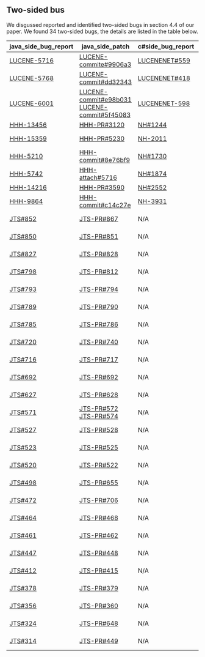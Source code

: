 ## Two-sided bus

We disgussed reported and identified two-sided bugs in section 4.4 of our paper. We found 34 two-sided bugs, the details are listed in the table below.

| java_side_bug_report | java_side_patch | c#side_bug_report | c#side_patch | reported_or_identified |
|-----------------------|-----------------|------------------|--------------|------------------------|
| [LUCENE-5716](https://issues.apache.org/jira/browse/LUCENE-5716) | [LUCENE-commite#9906a3](https://github.com/apache/lucene/commit/e9906a334b8e123e93b917c3feb6e55fed0a8c57)                                                                                  | [LUCENENET#559](https://github.com/apache/lucenenet/issues/559)            | [LUCENENET-PR#563](https://github.com/apache/lucenenet/pull/563/files)                     | reported               |
| [LUCENE-5768](https://issues.apache.org/jira/browse/LUCENE-5768) | [LUCENE-commit#dd32343](https://github.com/apache/lucene/commit/dd32343ee2ca8ac14d5093ef1aa0b91a7d8079c2)                                                                                  | [LUCENENET#418](https://github.com/apache/lucenenet/issues/418)            | [LUCENENET-PR#434](https://github.com/apache/lucenenet/pull/434/files)        | reported               |
| [LUCENE-6001](https://issues.apache.org/jira/browse/LUCENE-6001) | [LUCENE-commit#e98b031](https://github.com/apache/lucene/commit/e98b031bda5df7b63298c7b79ce04bd24e79af9d) [LUCENE-commit#5f45083](https://github.com/apache/lucene/commit/5f45083f676b3f46b3f9f2125c5c9e2083565d65) | [LUCENENET-598](https://issues.apache.org/jira/browse/LUCENENET-598)      | [LUCENENET-commit#3b86123](https://github.com/apache/lucenenet/commit/3b86123ce31d305b635e41c499e4ad53d4d25438)                                                                                                                                                                    | reported               |
| [HHH-13456](https://hibernate.atlassian.net/browse/HHH-13456)  | [HHH-PR#3120](https://github.com/hibernate/hibernate-orm/pull/3120/files)                                                                                                        | [NH#1244](https://github.com/nhibernate/nhibernate-core/issues/1244) | [NH-PR#2757](https://github.com/nhibernate/nhibernate-core/pull/2757/files)                                                                                                                                                                                                                                                                                                  | reported               |
| [HHH-15359](https://hibernate.atlassian.net/browse/HHH-15359)  | [HHH-PR#5230](https://github.com/hibernate/hibernate-orm/pull/5230/files)                                                                                                        | [NH-2011](https://nhibernate.jira.com/browse/NH-2011)                | [NH-commit#04c7985](https://github.com/nhibernate/nhibernate-core/commit/04c7985fee89dec20814d9cd3f31736c52201bf9) | reported               |
| [HHH-5210](https://hibernate.atlassian.net/browse/HHH-5210)   | [HHH-commit#8e76bf9](https://github.com/hibernate/hibernate-orm/commit/8e76bf9648aaacd7ba726b4c8cf15c2d0827caf7)                                                                        | [NH#1730](https://github.com/nhibernate/nhibernate-core/issues/1730) | [NH-PR#1731](https://github.com/nhibernate/nhibernate-core/pull/1731/files)                                                                                                                                                                                                                                                                                                   | reported               |
| [HHH-5742](https://hibernate.atlassian.net/browse/HHH-5742)   | [HHH-attach#5716](https://hibernate.atlassian.net/browse/HHH-5716)                                                                                                                   | [NH#1874](https://github.com/nhibernate/nhibernate-core/issues/1874) | [NH-PR#1878](https://github.com/nhibernate/nhibernate-core/pull/1878/files)                                                                                                                                                                                                                                                                                                   | reported               |
| [HHH-14216](https://hibernate.atlassian.net/browse/HHH-14216)  | [HHH-PR#3590](https://github.com/hibernate/hibernate-orm/pull/3590/files)                                                                                                        | [NH#2552](https://github.com/nhibernate/nhibernate-core/issues/2552) | [NH-PR#2576](https://github.com/nhibernate/nhibernate-core/pull/2576/files)                                                                                                                                                                                                                                                                                                   | reported               |
| [HHH-9864](https://hibernate.atlassian.net/browse/HHH-9864)   | [HHH-commit#c14c27e](https://github.com/apache/lucenenet/commit/c14c27e7696cf88d628dae83b5190d8c87e9fac8)                                                                               | [NH-3931](https://nhibernate.jira.com/browse/NH-3931)                | [NH-PR#582](https://github.com/nhibernate/nhibernate-core/pull/582/files)                                                                                                                                                                                                                                                                                                    | reported               |
| [JTS#852](https://github.com/locationtech/jts/issues/852)    | [JTS-PR#867](https://github.com/locationtech/jts/pull/867/files)                                                                                                               | N/A              | [NTS-commit#cdaed3e](https://github.com/NetTopologySuite/NetTopologySuite/commit/cdaed3e9a8c7167f2d0fa6d0fca65e64748ddbfe)                                                                                                                                                                                                                                                            | identified             |
| [JTS#850](https://github.com/locationtech/jts/issues/850)    | [JTS-PR#851](https://github.com/locationtech/jts/pull/851/files)                                                                                                                | N/A                                                       | [NTS-commit#2cb7c52](https://github.com/NetTopologySuite/NetTopologySuite/commit/2cb7c525e252ed4976e8faf5a596632f13e59c20)                                                                                                                                                                                                                                                            | identified             |
| [JTS#827](https://github.com/locationtech/jts/issues/827)    | [JTS-PR#828](https://github.com/locationtech/jts/pull/828/files)                                                                                                              | N/A                                                       | [NTS-commit#60eed6b](https://github.com/NetTopologySuite/NetTopologySuite/commit/60eed6b2f2b5cfcf01fcc07fdb0cdac40ee44702)                                                                                                                                                                                                                                                            | identified             |
| [JTS#798](https://github.com/locationtech/jts/issues/798)    | [JTS-PR#812](https://github.com/locationtech/jts/pull/812/files)                                                                                                               | N/A                                                       | [NTS-commit#97d56cc](https://github.com/NetTopologySuite/NetTopologySuite/commit/97d56cc7fbb348e966fb747fa0dca8521ef23f18)                                                                                                                                                                                                                                                            | identified             |
| [JTS#793](https://github.com/locationtech/jts/issues/793)    | [JTS-PR#794](https://github.com/locationtech/jts/pull/794/files)                                                                                                                | N/A                                                       | [NTS-commit#55004e6](https://github.com/NetTopologySuite/NetTopologySuite/commit/55004e6bc2bcd6c1626bb999f5b5d56937f419b1)                                                                                                                                                                                                                                                            | identified             |
| [JTS#789](https://github.com/locationtech/jts/issues/789)    | [JTS-PR#790](https://github.com/locationtech/jts/pull/790/files)                                                                                                                | N/A                                                       | [NTS-commit#2237517](https://github.com/NetTopologySuite/NetTopologySuite/commit/2237517ffb5ff18bf55616656236508e65e96a13)                                                                                                                                                                                                                                                            | identified             |
| [JTS#785](https://github.com/locationtech/jts/issues/785)    | [JTS-PR#786](https://github.com/locationtech/jts/pull/786/files)                                                                                                               | N/A                                                       | [NTS-commit#6acd1d8](https://github.com/NetTopologySuite/NetTopologySuite/commit/6acd1d8110663b0e1c1562fffaad2e2d220ac0a1)                                                                                                                                                                                                                                                            | identified             |
| [JTS#720](https://github.com/locationtech/jts/issues/720)    | [JTS-PR#740](https://github.com/locationtech/jts/pull/740/files)                                                                                                                | N/A                                                       | [NTS-commit#5f5bcaa](https://github.com/NetTopologySuite/NetTopologySuite/commit/5f5bcaa674d804367be011b9f1c6e44c106fa260)                                                                                                                                                                                                                                                            | identified             |
| [JTS#716](https://github.com/locationtech/jts/issues/716)    | [JTS-PR#717](https://github.com/locationtech/jts/pull/717/files)                                                                                                                | N/A                                                       | [NTS-commit#fd65e7b](https://github.com/locationtech/jts/commit/fd65e7b73da5660573317aaf94b629de9d392678)                                                                                                                                                                                                                                                                             | identified             |
| [JTS#692](https://github.com/locationtech/jts/issues/691)    | [JTS-PR#692](https://github.com/locationtech/jts/pull/692/files)                                                                                                                | N/A                                                       | [NTS-commit#43b7da0](https://github.com/NetTopologySuite/NetTopologySuite/commit/43b7da0555f343450a9c230b35ff13c51dea2b23)                                                                                                                                                                                                                                                            | identified             |
| [JTS#627](https://github.com/locationtech/jts/issues/627)    | [JTS-PR#628](https://github.com/locationtech/jts/pull/628/files)                                                                                                                | N/A                                                       | [NTS-commit#0289a61](https://github.com/NetTopologySuite/NetTopologySuite/commit/0289a615d1cf8da93bd17e46ced00de64e7447aa)                                                                                                                                                                                                                                                            | identified             |
| [JTS#571](https://github.com/locationtech/jts/issues/571)    | [JTS-PR#572](https://github.com/locationtech/jts/pull/572/files) [JTS-PR#574](https://github.com/locationtech/jts/pull/574/files)                                                             | N/A                                                       | [NTS-commit#ff82cc7](https://github.com/NetTopologySuite/NetTopologySuite/commit/ff82cc70f9704261bec68b81b17f5098bc26cb63)                                                                                                                                                                                                                                                            | identified             |
| [JTS#527](https://github.com/locationtech/jts/issues/527)    | [JTS-PR#528](https://github.com/locationtech/jts/pull/528/files)                                                                                                                | N/A                                                       | [NTS-commit#4ba2786](https://github.com/locationtech/jts/commit/4ba27868ba64e6ec77a0d4e5c42335f06580e106)                                                                                                                                                                                                                                                                             | identified             |
| [JTS#523](https://github.com/locationtech/jts/issues/523)    | [JTS-PR#525](https://github.com/locationtech/jts/pull/525/files)                                                                                                                | N/A                                                       | [NTS-commit#b01c1b4](https://github.com/NetTopologySuite/NetTopologySuite/commit/b01c1b46b192ba2e2f889540b281442f81d52adb)                                                                                                                                                                                                                                                            | identified             |
| [JTS#520](https://github.com/locationtech/jts/issues/520)    | [JTS-PR#522](https://github.com/locationtech/jts/pull/522/files)                                                                                                                | N/A                                                       | [NTS-commit#98232c2](https://github.com/NetTopologySuite/NetTopologySuite/commit/98232c27f3aa69889f350e2037bfe333b172413b)                                                                                                                                                                                                                                                            | identified             |
| [JTS#498](https://github.com/locationtech/jts/issues/498)    | [JTS-PR#655](https://github.com/locationtech/jts/pull/655/files)                                                                                                                | N/A                                                       | [NTS-commit#ba0844f](https://github.com/NetTopologySuite/NetTopologySuite/commit/ba0844f9963c2aca6871e1c22db938441d3bd0c7)                                                                                                                                                                                                                                                            | identified             |
| [JTS#472](https://github.com/locationtech/jts/issues/472)    | [JTS-PR#706](https://github.com/locationtech/jts/pull/706/files)                                                                                                                | N/A                                                       | [NTS-commit#b01c1b](https://github.com/NetTopologySuite/NetTopologySuite/commit/b01c1b46b192ba2e2f889540b281442f81d52adb)                                                                                                                                                                                                                                                            | identified             |
| [JTS#464](https://github.com/locationtech/jts/issues/464)    | [JTS-PR#468](https://github.com/locationtech/jts/pull/468/files)                                                                                                                | N/A                                                       | [NTS-commit#a7540fa](https://github.com/NetTopologySuite/NetTopologySuite/commit/a7540fa48dd09808379dff6969bfa9746adc83fd)                                                                                                                                                                                                                                                            | identified             |
| [JTS#461](https://github.com/locationtech/jts/issues/461)    | [JTS-PR#462](https://github.com/locationtech/jts/pull/462/files)                                                                                                                | N/A                                                       | [NTS-commit#d48b634](https://github.com/NetTopologySuite/NetTopologySuite/commit/d48b634ba5de9d5c8d00d55fb84c2173a81bd480)                                                                                                                                                                                                                                                            | identified             |
| [JTS#447](https://github.com/locationtech/jts/issues/447)    | [JTS-PR#448](https://github.com/locationtech/jts/pull/448/files)                                                                                                                | N/A                                                       | [NTS-commit#04d4908](https://github.com/NetTopologySuite/NetTopologySuite/commit/04d4908d7c1eeef441d0ecc3a6a5f864176e166b)                                                                                                                                                                                                                                                            | identified             |
| [JTS#412](https://github.com/locationtech/jts/issues/412)    | [JTS-PR#415](https://github.com/locationtech/jts/pull/415/files)                                                                                                                | N/A                                                       | [NTS-commit#4918959](https://github.com/NetTopologySuite/NetTopologySuite/commit/491895910f782c76ad3c47a95fa1b21bba6f4e20)                                                                                                                                                                                                                                                            | identified             |
| [JTS#378](https://github.com/locationtech/jts/issues/378)    | [JTS-PR#379](https://github.com/locationtech/jts/pull/379/files)                                                                                                               | N/A                                                       | [NTS-commit#383ca58](https://github.com/NetTopologySuite/NetTopologySuite/commit/383ca5809b6ffe656330ed9514ed533078e72343)                                                                                                                                                                                                                                                            | identified             |
| [JTS#356](https://github.com/locationtech/jts/issues/356)    | [JTS-PR#360](https://github.com/locationtech/jts/pull/360/files)                                                                                                                | N/A                                                       | [NTS-commit#36e258d](https://github.com/NetTopologySuite/NetTopologySuite/commit/36e258d4d1286884509700bd0042b9098ecc62a4)                                                                                                                                                                                                                                                            | identified             |
| [JTS#324](https://github.com/locationtech/jts/issues/324)    | [JTS-PR#648](https://github.com/locationtech/jts/pull/648/files)                                                                                                                | N/A                                                       | [NTS-commit#bffe7e1](https://github.com/NetTopologySuite/NetTopologySuite/commit/bffe7e18c2ee2b025804fbea8d4e272783e9528e)                                                                                                                                                                                                                                                            | identified             |
| [JTS#314](https://github.com/locationtech/jts/issues/314)    | [JTS-PR#449](https://github.com/locationtech/jts/pull/449/files)                                                                                                                | N/A                                                       | [NTS-commit#ca11ecd](https://github.com/NetTopologySuite/NetTopologySuite/commit/ca11ecd2bb9a2aada8b1bf5f0637f52b21241be8)                                                                                                                                                                                                                                                            | identified             |

